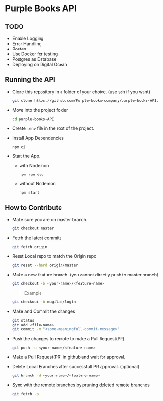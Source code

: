 # Purple Books API

## TODO

- Enable Logging
- Error Handling
- Routes
- Use Docker for testing
- Postgres as Database
- Deploying on Digital Ocean

## Running the API

- Clone this repository in a folder of your choice. (use ssh if you want)

  ```bash
  git clone https://github.com/Purple-books-company/purple-books-API.git
  ```

- Move into the project folder

  ```bash
  cd purple-books-API
  ```

- Create `.env` file in the root of the project.

- Install App Dependencies

  ```bash
  npm ci
  ```

- Start the App.
  
  - with Nodemon

    `npm run dev`

  - without Nodemon

    `npm start`

## How to Contribute

- Make sure you are on master branch.

  ```bash
  git checkout master
  ```

- Fetch the latest commits

  ```bash
  git fetch origin
  ```

- Reset Local repo to match the Origin repo

  ```bash
  git reset --hard origin/master
  ```

- Make a new feature branch. (you cannot directly push to master branch)

  ```bash
  git checkout -b <your-name>/<feature-name>
  ```

  > Example

  ```bash
  git checkout -b mugilan/login
  ```

- Make and Commit the changes

  ```bash
  git status
  git add <file-name>
  git commit -m "<some-meaningfull-commit-message>"
  ```

- Push the changes to remote to make a Pull Request(PR).

  ```bash
  git push -u <your-name>/<feature-name>
  ```

- Make a Pull Request(PR) in github and wait for approval.

- Delete Local Branches after successfull PR approval. (optional)

  ```bash
  git branch -d <your-name>/<feature-name>
  ```

- Sync with the remote branches by pruning deleted remote branches

  ```bash
  git fetch -p
  ```
